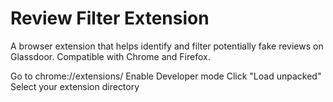# Review Filter Extension

A browser extension that helps identify and filter potentially fake reviews on Glassdoor. Compatible with Chrome and Firefox.

Go to chrome://extensions/
Enable Developer mode
Click "Load unpacked"
Select your extension directory